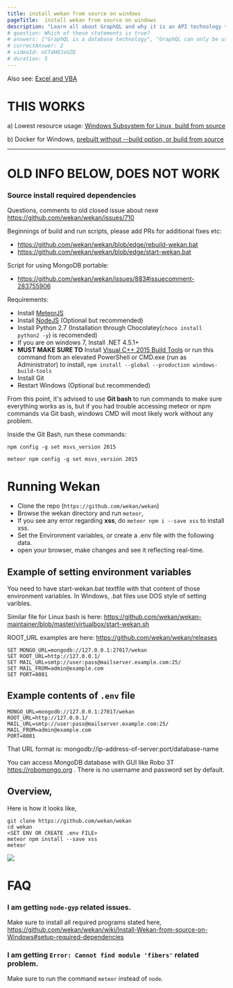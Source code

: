 ```yaml
---
title: install wekan from source on windows
pageTitle:  install wekan from source on windows
description: "Learn all about GraphQL and why it is an API technology that's superior to REST. It is not only for React & Javascript developers but can be used for any API."
# question: Which of these statements is true?
# answers: ["GraphQL is a database technology", "GraphQL can only be used together with SQL", "GraphQL was invented by Facebook", "GraphQL was developed by Netflix and Coursera"]
# correctAnswer: 2
# videoId: oCT4HOJsUZQ
# duration: 5
---
```


Also see: [Excel and VBA](https://github.com/wekan/wekan/wiki/Excel-and-VBA)


# THIS WORKS
a) Lowest resource usage: [Windows Subsystem for Linux, build from source](https://github.com/wekan/wekan/issues/2066#issuecomment-468328001)

b) Docker for Windows, [prebuilt without --build option, or build from source](https://github.com/wekan/wekan-dev/issues/12#issuecomment-468657290)

***

# OLD INFO BELOW, DOES NOT WORK

### Source install required dependencies

Questions, comments to old closed issue about nexe https://github.com/wekan/wekan/issues/710

Beginnings of build and run scripts, please add PRs for additional fixes etc:
- https://github.com/wekan/wekan/blob/edge/rebuild-wekan.bat
- https://github.com/wekan/wekan/blob/edge/start-wekan.bat

Script for using MongoDB portable:
- https://github.com/wekan/wekan/issues/883#issuecomment-283755906

Requirements:
- Install [MeteorJS](https://www.meteor.com/) 
- Install [NodeJS](https://nodejs.org/en/download/releases/) (Optional but recommended)
- Install Python 2.7 (Installation through Chocolatey(`choco install python2 -y`) is recomended)
- If you are on windows 7, Install .NET 4.5.1+
- **MUST MAKE SURE TO** Install [Visual C++ 2015 Build Tools](http://landinghub.visualstudio.com/visual-cpp-build-tools) or run this command from an elevated PowerShell or CMD.exe (run as Administrator) to install, `npm install --global --production windows-build-tools`
- Install Git
- Restart Windows (Optional but recommended)

From this point, it's advised to use **Git bash** to run commands to make sure everything works as is, but if you had trouble accessing meteor or npm commands via Git bash, windows CMD will most likely work without any problem.

Inside the Git Bash, run these commands:

```
npm config -g set msvs_version 2015

meteor npm config -g set msvs_version 2015
```

# Running Wekan
- Clone the repo (`https://github.com/wekan/wekan`)
- Browse the wekan directory and run `meteor`, 
- If you see any error regarding **xss**, do `meteor npm i --save xss` to install xss.
- Set the Environment variables, or create a .env file with the following data.
- open your browser, make changes and see it reflecting real-time.

## Example of setting environment variables

You need to have start-wekan.bat textfile with that content of those environment variables.
In Windows, .bat files use DOS style of setting varibles.

Similar file for Linux bash is here:
https://github.com/wekan/wekan-maintainer/blob/master/virtualbox/start-wekan.sh

ROOT_URL examples are here:
https://github.com/wekan/wekan/releases

```
SET MONGO_URL=mongodb://127.0.0.1:27017/wekan
SET ROOT_URL=http://127.0.0.1/
SET MAIL_URL=smtp://user:pass@mailserver.example.com:25/
SET MAIL_FROM=admin@example.com
SET PORT=8081
```

## Example contents of  `.env` file
```
MONGO_URL=mongodb://127.0.0.1:27017/wekan
ROOT_URL=http://127.0.0.1/
MAIL_URL=smtp://user:pass@mailserver.example.com:25/
MAIL_FROM=admin@example.com
PORT=8081
```

That URL format is: mongodb://ip-address-of-server:port/database-name

You can access MongoDB database with GUI like Robo 3T https://robomongo.org .
There is no username and password set by default.

## Overview,
Here is how it looks like,
```
git clone https://github.com/wekan/wekan
cd wekan
<SET ENV OR CREATE .env FILE>
meteor npm install --save xss
meteor
```

![](https://i.imgur.com/aNVBhj5.png)

# FAQ
### I am getting `node-gyp` related issues.
Make sure to install all required programs stated here, https://github.com/wekan/wekan/wiki/Install-Wekan-from-source-on-Windows#setup-required-dependencies

### I am getting `Error: Cannot find module 'fibers'` related problem.
Make sure to run the command `meteor` instead of `node`.